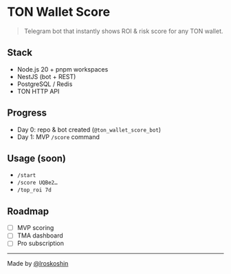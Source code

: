 # TON Wallet Score

> Telegram bot that instantly shows ROI & risk score for any TON wallet.

## Stack
- Node.js 20 + pnpm workspaces
- NestJS (bot + REST)
- PostgreSQL / Redis
- TON HTTP API

## Progress
- Day 0: repo & bot created (`@ton_wallet_score_bot`)
- Day 1: MVP `/score` command

## Usage (soon)

- `/start`
- `/score UQBe2…`
- `/top_roi 7d`

## Roadmap
- [ ] MVP scoring
- [ ] TMA dashboard
- [ ] Pro subscription

---

Made by [@lroskoshin](https://github.com/lroskoshin)
